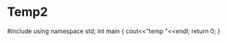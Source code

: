 # Temp2
#include<iostream>
using namespace std;
int main
  {
      cout<<"temp "<<endl;
  return 0;
  }
  
